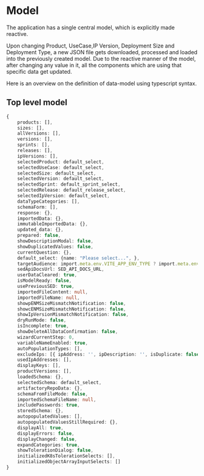 # Model

The application has a single central model, which is explicitly made reactive.

Upon changing Product, UseCase,IP Version, Deployment Size and Deployment Type, a new JSON file gets downloaded, processed and loaded into the previously created model. Due to the reactive manner of the model, after changing any value in it, all the components which are using that specific data get updated.

Here is an overview on the definition of data-model using typescript syntax.

## Top level model
```ts
{
    products: [],
    sizes: [],
    allVersions: [],
    versions: [],
    sprints: [],
    releases: [],
    ipVersions: [],
    selectedProduct: default_select,
    selectedUseCase: default_select,
    selectedSize: default_select,
    selectedVersion: default_select,
    selectedSprint: default_sprint_select,
    selectedRelease: default_release_select,
    selectedIpVersion: default_select,
    dataTypeCategories: [],
    schemaForm: [],
    response: {},
    importedData: {},
    immutableImportedData: {},
    updated_data: {},
    prepared: false,
    showDescriptionModal: false,
    showDuplicatedValues: false,
    currentQuestion: {},
    default_select: {name: "Please select...", },
    targetAudience: import.meta.env.VITE_APP_ENV_TYPE ? import.meta.env.VITE_APP_ENV_TYPE : 'cu',
    sedApiDocsUrl: SED_API_DOCS_URL,
    userDataCleared: true,
    isModelReady: false,
    usePreviousSED: true,
    importedFileContent: null,
    importedFileName: null,
    showpENMSizeMismatchNotification: false,
    showcENMSizeMismatchNotification: false,
    showIpVersionMismatchNotification: false,
    dryRunMode: false,
    isIncomplete: true,
    showDeleteAllDataConfirmation: false,
    wizardCurrentStep: 0,
    variableNameEnabled: true,
    autoPopulationTypes: [],
    excludeIps: [{ ipAddress: '', ipDescription: '', isDuplicate: false, errorMessage: false }],
    usedIpAddresses: [],
    displayKeys: [],
    productVersions: [],
    loadedSchema: {},
    selectedSchema: default_select,
    artifactoryRepoData: {},
    schemaFromFileMode: false,
    importedSchemaFileName: null,
    includePasswords: true,
    storedSchema: {},
    autopopulatedValues: [],
    autopopulatedValuesStillRequired: {},
    displayAll: true,
    displayErrors: false,
    displayChanged: false,
    expandCategories: true,
    showTolerationDialog: false,
    initializedK8sTolerationSelects: [],
    initializedObjectArrayInputSelects: []
}
```